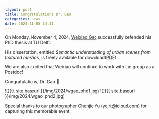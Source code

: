 ```yaml
---
layout: post
title: Congratulations Dr. Gao
categories: news
date: 2024-11-05 14:11
---
```


On Monday, November 4, 2024, [Weixiao Gao](https://3d.bk.tudelft.nl/weixiao/) successfully defended his PhD thesis at TU Delft.

His dissertation, entitled *Semantic understanding of urban scenes from textured meshes*, is freely available for download([PDF](https://doi.org/10.4233/uuid:75ffb577-05a6-465f-8d71-92fb3e3f960c)).

We are also excited that Weixiao will continue to work with the group as a Postdoc!

Congratulations, Dr. Gao 🎉

![]({{ site.baseurl }}/img/2024/wgao_phd1.jpg)
![]({{ site.baseurl }}/img/2024/wgao_phd2.jpg)

Special thanks to our photographer Chenjie Yu (ycjrt@icloud.com) for capturing this memorable event.
